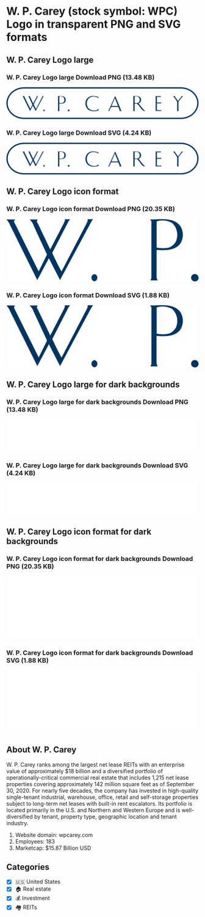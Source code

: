 # W. P. Carey (stock symbol: WPC) Logo in transparent PNG and SVG formats

## W. P. Carey Logo large

### W. P. Carey Logo large Download PNG (13.48 KB)

![W. P. Carey Logo large Download PNG (13.48 KB)](/img/orig/WPC_BIG-4fef6961.png)

### W. P. Carey Logo large Download SVG (4.24 KB)

![W. P. Carey Logo large Download SVG (4.24 KB)](/img/orig/WPC_BIG-a20b2f38.svg)

## W. P. Carey Logo icon format

### W. P. Carey Logo icon format Download PNG (20.35 KB)

![W. P. Carey Logo icon format Download PNG (20.35 KB)](/img/orig/WPC-7cc98315.png)

### W. P. Carey Logo icon format Download SVG (1.88 KB)

![W. P. Carey Logo icon format Download SVG (1.88 KB)](/img/orig/WPC-be20c66f.svg)

## W. P. Carey Logo large for dark backgrounds

### W. P. Carey Logo large for dark backgrounds Download PNG (13.48 KB)

![W. P. Carey Logo large for dark backgrounds Download PNG (13.48 KB)](/img/orig/WPC_BIG.D-0c3861a7.png)

### W. P. Carey Logo large for dark backgrounds Download SVG (4.24 KB)

![W. P. Carey Logo large for dark backgrounds Download SVG (4.24 KB)](/img/orig/WPC_BIG.D-40c7d59e.svg)

## W. P. Carey Logo icon format for dark backgrounds

### W. P. Carey Logo icon format for dark backgrounds Download PNG (20.35 KB)

![W. P. Carey Logo icon format for dark backgrounds Download PNG (20.35 KB)](/img/orig/WPC.D-c3c49f46.png)

### W. P. Carey Logo icon format for dark backgrounds Download SVG (1.88 KB)

![W. P. Carey Logo icon format for dark backgrounds Download SVG (1.88 KB)](/img/orig/WPC.D-84cf9b66.svg)

## About W. P. Carey

W. P. Carey ranks among the largest net lease REITs with an enterprise value of approximately $18 billion and a diversified portfolio of operationally-critical commercial real estate that includes 1,215 net lease properties covering approximately 142 million square feet as of September 30, 2020. For nearly five decades, the company has invested in high-quality single-tenant industrial, warehouse, office, retail and self-storage properties subject to long-term net leases with built-in rent escalators. Its portfolio is located primarily in the U.S. and Northern and Western Europe and is well-diversified by tenant, property type, geographic location and tenant industry.

1. Website domain: wpcarey.com
2. Employees: 183
3. Marketcap: $15.87 Billion USD


## Categories
- [x] 🇺🇸 United States
- [x] 🏠 Real estate
- [x] 💰 Investment
- [x] 🏘️ REITs
